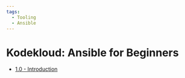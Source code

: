 ```yaml
---
tags:
  - Tooling
  - Ansible
---
```


# Kodekloud: Ansible for Beginners

- [1.0 - Introduction](./ansible-for-beginners/01_Introduction.md)